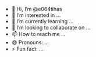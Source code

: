 - 👋 Hi, I’m @e064tihas
- 👀 I’m interested in ...
- 🌱 I’m currently learning ...
- 💞️ I’m looking to collaborate on ...
- 📫 How to reach me ...
- 😄 Pronouns: ...
- ⚡ Fun fact: ...

<!---
e064tihas/e064tihas is a ✨ special ✨ repository because its `README.md` (this file) appears on your GitHub profile.
You can click the Preview link to take a look at your changes.
--->
